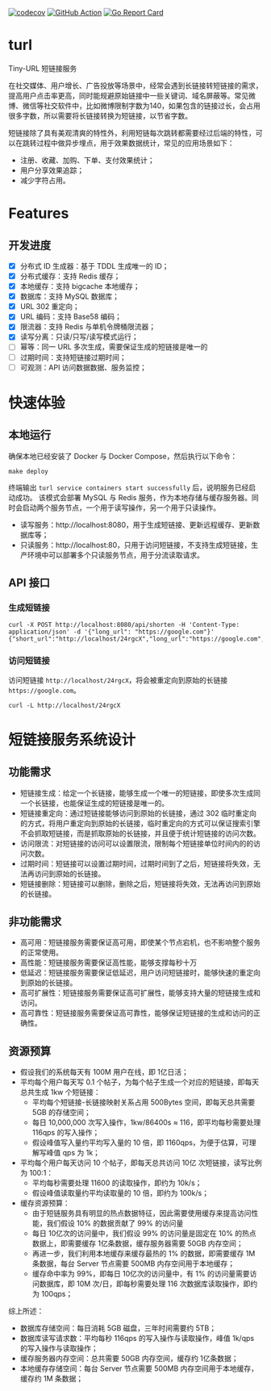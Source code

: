 [![codecov](https://codecov.io/gh/beihai0xff/turl/graph/badge.svg?token=DPVOTT6MIU)](https://codecov.io/gh/beihai0xff/turl)
[![GitHub Action](https://github.com/beihai0xff/turl/actions/workflows/ci.yml/badge.svg)](https://github.com/beihai0xff/turl/actions/)
[![Go Report Card](https://goreportcard.com/badge/github.com/beihai0xff/turl)](https://goreportcard.com/report/github.com/beihai0xff/turl)

# turl
Tiny-URL 短链接服务

在社交媒体、用户增长、广告投放等场景中，经常会遇到长链接转短链接的需求，提高用户点击率更高，同时能规避原始链接中一些关键词、域名屏蔽等。常见微博、微信等社交软件中，比如微博限制字数为140，如果包含的链接过长，会占用很多字数，所以需要将长链接转换为短链接，以节省字数。

短链接除了具有美观清爽的特性外，利用短链每次跳转都需要经过后端的特性，可以在跳转过程中做异步埋点，用于效果数据统计，常见的应用场景如下：

* 注册、收藏、加购、下单、支付效果统计；
* 用户分享效果追踪；
* 减少字符占用。

# Features

## 开发进度
- [x] 分布式 ID 生成器：基于 TDDL 生成唯一的 ID；
- [x] 分布式缓存：支持 Redis 缓存；
- [x] 本地缓存：支持 bigcache 本地缓存；
- [x] 数据库：支持 MySQL 数据库；
- [x] URL 302 重定向；
- [x] URL 编码：支持 Base58 编码；
- [x] 限流器：支持 Redis 与单机令牌桶限流器；
- [x] 读写分离：只读/只写/读写模式运行；
- [ ] 幂等：同一 URL 多次生成，需要保证生成的短链接是唯一的
- [ ] 过期时间：支持短链接过期时间；
- [ ] 可观测：API 访问数据数据、服务监控；

# 快速体验

## 本地运行

确保本地已经安装了 Docker 与 Docker Compose，然后执行以下命令：
```shell
make deploy
```

终端输出 `turl service containers start successfully` 后，说明服务已经启动成功。
该模式会部署 MySQL 与 Redis 服务，作为本地存储与缓存服务器。同时会启动两个服务节点，一个用于读写操作，另一个用于只读操作。
- 读写服务：http://localhost:8080，用于生成短链接、更新远程缓存、更新数据库等；
- 只读服务：http://localhost:80，只用于访问短链接，不支持生成短链接，生产环境中可以部署多个只读服务节点，用于分流读取请求。

## API 接口

### 生成短链接

```shell
curl -X POST http://localhost:8080/api/shorten -H 'Content-Type: application/json' -d '{"long_url": "https://google.com"}'
{"short_url":"http://localhost/24rgcX","long_url":"https://google.com","error":""}
```

### 访问短链接

访问短链接 `http://localhost/24rgcX`，将会被重定向到原始的长链接 `https://google.com`。

```shell
curl -L http://localhost/24rgcX
```

# 短链接服务系统设计

## 功能需求
* 短链接生成：给定一个长链接，能够生成一个唯一的短链接，即使多次生成同一个长链接，也能保证生成的短链接是唯一的。
* 短链接重定向：通过短链接能够访问到原始的长链接，通过 302 临时重定向的方式，将用户重定向到原始的长链接，临时重定向的方式可以保证搜索引擎不会抓取短链接，而是抓取原始的长链接，并且便于统计短链接的访问次数。
* 访问限流：对短链接的访问可以设置限流，限制每个短链接单位时间内的的访问次数。
* 过期时间：短链接可以设置过期时间，过期时间到了之后，短链接将失效，无法再访问到原始的长链接。
* 短链接删除：短链接可以删除，删除之后，短链接将失效，无法再访问到原始的长链接。

## 非功能需求

* 高可用：短链接服务需要保证高可用，即使某个节点宕机，也不影响整个服务的正常使用。
* 高性能：短链接服务需要保证高性能，能够支撑每秒十万
* 低延迟：短链接服务需要保证低延迟，用户访问短链接时，能够快速的重定向到原始的长链接。
* 高可扩展性：短链接服务需要保证高可扩展性，能够支持大量的短链接生成和访问。
* 高可靠性：短链接服务需要保证高可靠性，能够保证短链接的生成和访问的正确性。

## 资源预算

* 假设我们的系统每天有 100M 用户在线，即 1亿日活；
* 平均每个用户每天写 0.1 个帖子，为每个帖子生成一个对应的短链接，即每天总共生成 1kw 个短链接：
  * 平均每个短链接-长链接映射关系占用 500Bytes 空间，即每天总共需要 5GB 的存储空间；
  * 每日 10,000,000 次写入操作，1kw/86400s ≈ 116，即平均每秒需要处理 116qps 的写入操作；
  * 假设峰值写入量约平均写入量的 10 倍，即 1160qps，为便于估算，可理解写峰值 qps 为 1k；
* 平均每个用户每天访问 10 个帖子，即每天总共访问 10亿 次短链接，读写比例为 100:1：
  * 平均每秒需要处理 11600 的读取操作，即约为 10k/s；
  * 假设峰值读取量约平均读取量的 10 倍，即约为 100k/s；
* 缓存资源预算：
  * 由于短链服务具有明显的热点数据特征，因此需要使用缓存来提高访问性能，我们假设 10% 的数据贡献了 99% 的访问量
  * 每日 10亿次的访问量中，我们假设 99% 的访问量是固定在 10% 的热点数据上，即需要缓存 1亿条数据，缓存服务器需要 50GB 内存空间；
  * 再进一步，我们利用本地缓存来缓存最热的 1% 的数据，即需要缓存 1M 条数据，每台 Server 节点需要 500MB 内存空间用于本地缓存；
  * 缓存命中率为 99%，即每日 10亿次的访问量中，有 1% 的访问量需要访问数据库，即 10M 次/日，即每秒需要处理 116 次数据库读取操作，即约为 100qps；

综上所述：
  * 数据库存储空间：每日消耗 5GB 磁盘，三年时间需要约 5TB；
  * 数据库读写请求数：平均每秒 116qps 的写入操作与读取操作，峰值 1k/qps 的写入操作与读取操作；
  * 缓存服务器内存空间：总共需要 50GB 内存空间，缓存约 1亿条数据；
  * 本地缓存存储空间：每台 Server 节点需要 500MB 内存空间用于本地缓存，缓存约 1M 条数据；
